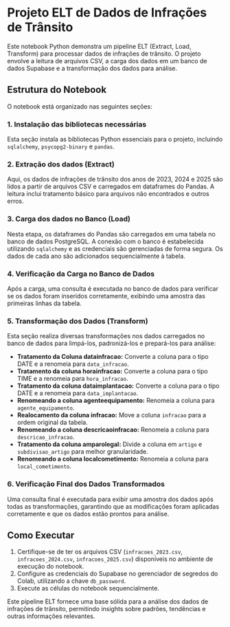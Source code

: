 # Projeto ELT de Dados de Infrações de Trânsito

Este notebook Python demonstra um pipeline ELT (Extract, Load, Transform) para processar dados de infrações de trânsito. O projeto envolve a leitura de arquivos CSV, a carga dos dados em um banco de dados Supabase e a transformação dos dados para análise.

## Estrutura do Notebook

O notebook está organizado nas seguintes seções:

### 1. Instalação das bibliotecas necessárias
Esta seção instala as bibliotecas Python essenciais para o projeto, incluindo `sqlalchemy`, `psycopg2-binary` e `pandas`.

### 2. Extração dos dados (Extract)
Aqui, os dados de infrações de trânsito dos anos de 2023, 2024 e 2025 são lidos a partir de arquivos CSV e carregados em dataframes do Pandas. A leitura inclui tratamento básico para arquivos não encontrados e outros erros.

### 3. Carga dos dados no Banco (Load)
Nesta etapa, os dataframes do Pandas são carregados em uma tabela no banco de dados PostgreSQL. A conexão com o banco é estabelecida utilizando `sqlalchemy` e as credenciais são gerenciadas de forma segura. Os dados de cada ano são adicionados sequencialmente à tabela.

### 4. Verificação da Carga no Banco de Dados
Após a carga, uma consulta é executada no banco de dados para verificar se os dados foram inseridos corretamente, exibindo uma amostra das primeiras linhas da tabela.

### 5. Transformação dos Dados (Transform)
Esta seção realiza diversas transformações nos dados carregados no banco de dados para limpá-los, padronizá-los e prepará-los para análise:

- **Tratamento da Coluna datainfracao:** Converte a coluna para o tipo DATE e a renomeia para `data_infracao`.
- **Tratamento da coluna horainfracao:** Converte a coluna para o tipo TIME e a renomeia para `hora_infracao`.
- **Tratamento da coluna dataimplantacao:** Converte a coluna para o tipo DATE e a renomeia para `data_implantacao`.
- **Renomeando a coluna agenteequipamento:** Renomeia a coluna para `agente_equipamento`.
- **Realocamento da coluna infracao:** Move a coluna `infracao` para a ordem original da tabela.
- **Renomeando a coluna descricaoinfracao:** Renomeia a coluna para `descricao_infracao`.
- **Tratamento da coluna amparolegal:** Divide a coluna em `artigo` e `subdivisao_artigo` para melhor granularidade.
- **Renomeando a coluna localcometimento:** Renomeia a coluna para `local_cometimento`.

### 6. Verificação Final dos Dados Transformados
Uma consulta final é executada para exibir uma amostra dos dados após todas as transformações, garantindo que as modificações foram aplicadas corretamente e que os dados estão prontos para análise.

## Como Executar

1. Certifique-se de ter os arquivos CSV (`infracoes_2023.csv`, `infracoes_2024.csv`, `infracoes_2025.csv`) disponíveis no ambiente de execução do notebook.
2. Configure as credenciais do Supabase no gerenciador de segredos do Colab, utilizando a chave `db_password`.
3. Execute as células do notebook sequencialmente.

Este pipeline ELT fornece uma base sólida para a análise dos dados de infrações de trânsito, permitindo insights sobre padrões, tendências e outras informações relevantes.
